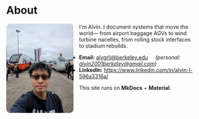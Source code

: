 # About

<img src="../JPG_VID/innotrans.jpg" alt="Alvin Li" width="180" align="left" style="margin-right:15px; border-radius:10px;" />


I'm Alvin. I document systems that move the world—
from airport baggage AGVs to wind turbine nacelles,
from rolling stock interfaces to stadium rebuilds.

- **Email:** [alvgrli@berkeley.edu](mailto:alvgrli@berkeley.edu)
  &nbsp;&nbsp;&nbsp;&nbsp;*(personal: [alvin2001berkeley@gmail.com](mailto:alvin2001berkeley@gmail.com))*
- **LinkedIn:** <https://www.linkedin.com/in/alvin-l-596a3316a/>

This site runs on **MkDocs** + **Material**.

